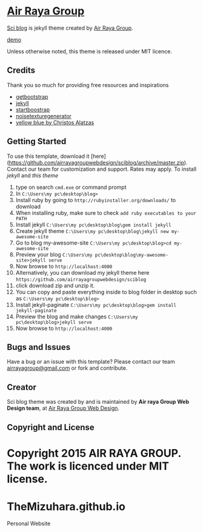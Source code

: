 # [Air Raya Group](http://webdesign.airrayagroup.com/)

[Sci blog](http://sciblog.yourfreebies.org/) is jekyll theme created by [Air Raya Group](http://webdesign.airrayagroup.com/).

[demo](http://sciblog.yourfreebies.org/) 

Unless otherwise noted, this theme is released under MIT licence. 

## Credits
Thank you so much for providing free resources and inspirations
* [getbootstrap](http://getbootstrap.com/)
* [jekyll](https://jekyllrb.com/)
* [startboostrap](http://startbootstrap.com/)
* [noisetexturegenerator](http://www.noisetexturegenerator.com/)
* [yellow blue by Christos Alatzas](http://demo-yb.yellowblue.eu/)

## Getting Started

To use this template, download it [here] (https://github.com/airrayagroupwebdesign/sciblog/archive/master.zip). Contact our team for customization and support. Rates may apply.
To install *jekyll* and *this theme*

1. type on search `cmd.exe` or command prompt
2. In `C:\Users\my pc\desktop\blog>`
3. Install ruby by going to `http://rubyinstaller.org/downloads/` to download
4. When installing ruby, make sure to check `add ruby executables to your PATH`
5. Install jekyll `C:\Users\my pc\desktop\blog\gem install jekyll`
6. Create jekyll theme  `C:\Users\my pc\desktop\blog\jekyll new my-awesome-site`
7. Go to blog my-awesome-site `C:\Users\my pc\desktop\blog>cd my-awesome-site`
8. Preview your blog `C:\Users\my pc\desktop\blog\my-awesome-site>jekyll serve`
9. Now browse to `http://localhost:4000`
10. Alternatively, you can download my jekyll theme here `https://github.com/airrayagroupwebdesign/sciblog`
11. click download zip and unzip it.
12. You can copy and paste everything inside to blog folder in desktop such as `C:\Users\my pc\desktop\blog>`
13. Install jekyll-paginate  `C:\Users\my pc\desktop\blog>gem install jekyll-paginate`
14. Preview the blog and make changes `C:\Users\my pc\desktop\blog>jekyll serve`
15. Now browse to `http://localhost:4000`

## Bugs and Issues

Have a bug or an issue with this template? Please contact our team airrayagroup@gmail.com or fork and contribute.

## Creator

Sci blog theme was created by and is maintained by **Air raya Group Web Design team**, at [Air Raya Group Web Design](http://webdesign.airrayagroup.com/).


## Copyright and License

Copyright 2015 AIR RAYA GROUP. The work is licenced under MIT[](https://github.com/airrayagroupwebdesign/sciblog/blob/master/LICENSE) license.
=======
# TheMizuhara.github.io
Personal Website
